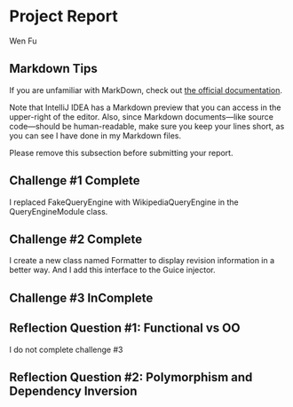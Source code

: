 # Project Report

Wen Fu

## Markdown Tips

If you are unfamiliar with MarkDown, check out 
[the official documentation](https://guides.github.com/features/mastering-markdown/).

Note that IntelliJ IDEA has a Markdown preview that you can access in 
the upper-right of the editor. Also, since Markdown documents&mdash;like
source code&mdash;should be human-readable, make sure you keep your lines
short, as you can see I have done in my Markdown files.

Please remove this subsection before submitting your report. 

## Challenge #1 Complete

I replaced FakeQueryEngine with WikipediaQueryEngine in the QueryEngineModule class.

## Challenge #2 Complete

I create a new class named Formatter to display revision information in 
a better way. And I add this  interface to the Guice injector.

## Challenge #3 InComplete



## Reflection Question #1: Functional vs OO

I do not complete challenge #3

## Reflection Question #2: Polymorphism and Dependency Inversion



